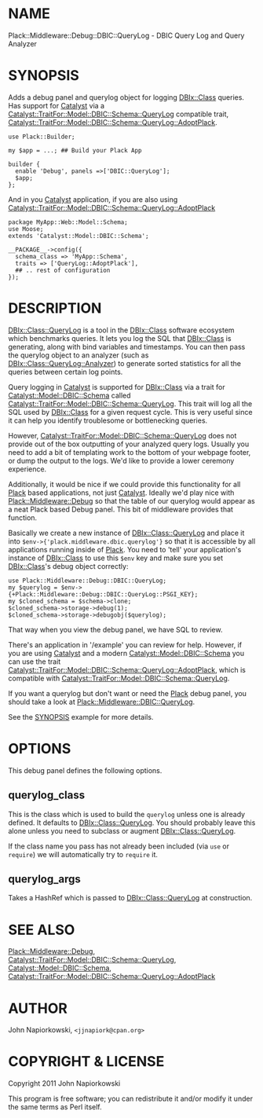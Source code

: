 # NAME

Plack::Middleware::Debug::DBIC::QueryLog - DBIC Query Log and Query Analyzer 

# SYNOPSIS

Adds a debug panel and querylog object for logging [DBIx::Class](http://search.cpan.org/perldoc?DBIx::Class) queries.  Has
support for [Catalyst](http://search.cpan.org/perldoc?Catalyst) via a [Catalyst::TraitFor::Model::DBIC::Schema::QueryLog](http://search.cpan.org/perldoc?Catalyst::TraitFor::Model::DBIC::Schema::QueryLog)
compatible trait, [Catalyst::TraitFor::Model::DBIC::Schema::QueryLog::AdoptPlack](http://search.cpan.org/perldoc?Catalyst::TraitFor::Model::DBIC::Schema::QueryLog::AdoptPlack).

    use Plack::Builder;

    my $app = ...; ## Build your Plack App

    builder {
      enable 'Debug', panels =>['DBIC::QueryLog']; 
      $app;
    };

And in you [Catalyst](http://search.cpan.org/perldoc?Catalyst) application, if you are also using
[Catalyst::TraitFor::Model::DBIC::Schema::QueryLog::AdoptPlack](http://search.cpan.org/perldoc?Catalyst::TraitFor::Model::DBIC::Schema::QueryLog::AdoptPlack)

    package MyApp::Web::Model::Schema;
    use Moose;
    extends 'Catalyst::Model::DBIC::Schema';

    __PACKAGE__->config({
      schema_class => 'MyApp::Schema',
      traits => ['QueryLog::AdoptPlack'],
      ## .. rest of configuration
    });

# DESCRIPTION

[DBIx::Class::QueryLog](http://search.cpan.org/perldoc?DBIx::Class::QueryLog) is a tool in the [DBIx::Class](http://search.cpan.org/perldoc?DBIx::Class) software ecosystem
which benchmarks queries.  It lets you log the SQL that [DBIx::Class](http://search.cpan.org/perldoc?DBIx::Class)
is generating, along with bind variables and timestamps.  You can then pass
the querylog object to an analyzer (such as [DBIx::Class::QueryLog::Analyzer](http://search.cpan.org/perldoc?DBIx::Class::QueryLog::Analyzer))
to generate sorted statistics for all the queries between certain log points.

Query logging in [Catalyst](http://search.cpan.org/perldoc?Catalyst) is supported for [DBIx::Class](http://search.cpan.org/perldoc?DBIx::Class) via a trait for
[Catalyst::Model::DBIC::Schema](http://search.cpan.org/perldoc?Catalyst::Model::DBIC::Schema) called
[Catalyst::TraitFor::Model::DBIC::Schema::QueryLog](http://search.cpan.org/perldoc?Catalyst::TraitFor::Model::DBIC::Schema::QueryLog).  This trait will
log all the SQL used by [DBIx::Class](http://search.cpan.org/perldoc?DBIx::Class) for a given request cycle.  This is very
useful since it can help you identify troublesome or bottlenecking queries.

However, [Catalyst::TraitFor::Model::DBIC::Schema::QueryLog](http://search.cpan.org/perldoc?Catalyst::TraitFor::Model::DBIC::Schema::QueryLog) does not provide
out of the box outputting of your analyzed query logs.  Usually you need to
add a bit of templating work to the bottom of your webpage footer, or dump the
output to the logs.  We'd like to provide a lower ceremony experience.

Additionally, it would be nice if we could provide this functionality for all
[Plack](http://search.cpan.org/perldoc?Plack) based applications, not just [Catalyst](http://search.cpan.org/perldoc?Catalyst).  Ideally we'd play nice with
[Plack::Middleware::Debug](http://search.cpan.org/perldoc?Plack::Middleware::Debug) so that the table of our querylog would appear as
a neat Plack based Debug panel.  This bit of middleware provides that function.

Basically we create a new instance of [DBIx::Class::QueryLog](http://search.cpan.org/perldoc?DBIx::Class::QueryLog) and place it
into `$env->{'plack.middleware.dbic.querylog'}` so that it is accessible by
all applications running inside of [Plack](http://search.cpan.org/perldoc?Plack).  You need to 'tell' your application's
instance of [DBIx::Class](http://search.cpan.org/perldoc?DBIx::Class) to use this `$env` key and make sure you set
[DBIx::Class](http://search.cpan.org/perldoc?DBIx::Class)'s debug object correctly:

    use Plack::Middleware::Debug::DBIC::QueryLog;
    my $querylog = $env->{+Plack::Middleware::Debug::DBIC::QueryLog::PSGI_KEY};
    my $cloned_schema = $schema->clone;
    $cloned_schema->storage->debug(1);
    $cloned_schema->storage->debugobj($querylog);

That way when you view the debug panel, we have SQL to review.

There's an application in '/example' you can review for help.  However, if you
are using [Catalyst](http://search.cpan.org/perldoc?Catalyst) and a modern [Catalyst::Model::DBIC::Schema](http://search.cpan.org/perldoc?Catalyst::Model::DBIC::Schema) you can use
the trait [Catalyst::TraitFor::Model::DBIC::Schema::QueryLog::AdoptPlack](http://search.cpan.org/perldoc?Catalyst::TraitFor::Model::DBIC::Schema::QueryLog::AdoptPlack),
which is compatible with [Catalyst::TraitFor::Model::DBIC::Schema::QueryLog](http://search.cpan.org/perldoc?Catalyst::TraitFor::Model::DBIC::Schema::QueryLog).

If you want a querylog but don't want or need the [Plack](http://search.cpan.org/perldoc?Plack) debug panel, you
should take a look at [Plack::Middleware::DBIC::QueryLog](http://search.cpan.org/perldoc?Plack::Middleware::DBIC::QueryLog).

See the [SYNOPSIS](#pod_SYNOPSIS) example for more details.

# OPTIONS

This debug panel defines the following options.

## querylog_class

This is the class which is used to build the `querylog` unless one is already
defined.  It defaults to [DBIx::Class::QueryLog](http://search.cpan.org/perldoc?DBIx::Class::QueryLog).  You should probably leave
this alone unless you need to subclass or augment [DBIx::Class::QueryLog](http://search.cpan.org/perldoc?DBIx::Class::QueryLog).

If the class name you pass has not already been included (via `use` or 
`require`) we will automatically try to `require` it.

## querylog_args

Takes a HashRef which is passed to [DBIx::Class::QueryLog](http://search.cpan.org/perldoc?DBIx::Class::QueryLog) at construction.

# SEE ALSO

[Plack::Middleware::Debug](http://search.cpan.org/perldoc?Plack::Middleware::Debug), [Catalyst::TraitFor::Model::DBIC::Schema::QueryLog](http://search.cpan.org/perldoc?Catalyst::TraitFor::Model::DBIC::Schema::QueryLog),
[Catalyst::Model::DBIC::Schema](http://search.cpan.org/perldoc?Catalyst::Model::DBIC::Schema), [Catalyst::TraitFor::Model::DBIC::Schema::QueryLog::AdoptPlack](http://search.cpan.org/perldoc?Catalyst::TraitFor::Model::DBIC::Schema::QueryLog::AdoptPlack)

# AUTHOR

John Napiorkowski, `<jjnapiork@cpan.org>`

# COPYRIGHT & LICENSE

Copyright 2011 John Napiorkowski

This program is free software; you can redistribute it and/or modify
it under the same terms as Perl itself.
